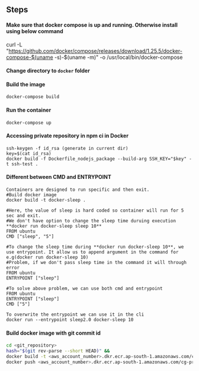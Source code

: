 ## Steps

#### Make sure that docker compose is up and running. Otherwise install using below command
curl -L "https://github.com/docker/compose/releases/download/1.25.5/docker-compose-$(uname -s)-$(uname -m)" -o /usr/local/bin/docker-compose

#### Change directory to `docker` folder

#### Build the image
`docker-compose build`

#### Run the container
`docker-compose up`


#### Accessing private repository in npm ci in Docker
```
ssh-keygen -f id_rsa (generate in current dir)
key=$(cat id_rsa)
docker build -f Dockerfile_nodejs_package --build-arg SSH_KEY="$key" -t ssh-test .
```

#### Different between CMD and ENTRYPOINT
```
Containers are designed to run specific and then exit.
#Build docker image
docker build -t docker-sleep .

#Here, the value of sleep is hard coded so container will run for 5 sec and exit.
#We don't have option to change the sleep time duruing execution **docker run docker-sleep sleep 10**
FROM ubuntu
CMD ["sleep", "5"]

#To change the sleep time during **docker run docker-sleep 10**, we use entrypoint. It allow us to append argument in the command for e.g(docker run docker-sleep 10)
#Problem, if we don't pass sleep time in the command it will through error
FROM ubuntu
ENTRYPOINT ["sleep"]

#To solve above problem, we can use both cmd and entrypoint
FROM ubuntu
ENTRYPOINT ["sleep"]
CMD ["5"]

To overwrite the entrypoint we can use it in the cli
docker run --entrypoint sleep2.0 docker-sleep 10
```

#### Build docker image with git commit id
```bash
cd <git_repository>
hash="$(git rev-parse --short HEAD)" &&
docker build -t <aws_account_number>.dkr.ecr.ap-south-1.amazonaws.com/cg-prod/ui-service:$hash . &&
docker push <aws_account_number>.dkr.ecr.ap-south-1.amazonaws.com/cg-prod/ui-service:$hash
```
